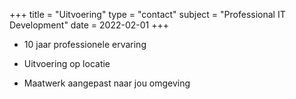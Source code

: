 +++
title = "Uitvoering"
type = "contact"
subject = "Professional IT Development"
date = 2022-02-01
+++

* 10 jaar professionele ervaring

* Uitvoering op locatie

* Maatwerk aangepast naar jou omgeving

